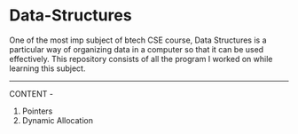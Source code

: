 # Data-Structures
One of the most imp subject of btech CSE course, Data Structures is a particular way of organizing data in a computer so that it can be used effectively. 
This repository consists of all the program I worked on while learning this subject.

_________________________________________________________________________________________
CONTENT -

1) Pointers
2) Dynamic Allocation
